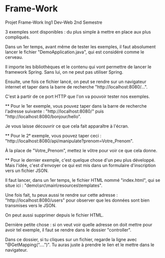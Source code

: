 # Frame-Work
Projet Frame-Work Ing1 Dev-Web 2nd Semestre

3 exemples sont disponibles : du plus simple à mettre en place aux plus compliqués.

Dans un 1er temps, avant même de tester les exemples, il faut absolument lancer le fichier "DemoApplication.java", qui est considéré comme le cerveau.

Il importe les bibliothèques et le contenu qui vont permettre de lancer le framework Spring. Sans lui, on ne peut pas utiliser Spring.

Ensuite, une fois ce fichier lancé, on peut se rendre sur un navigateur internet et taper dans la barre de recherche "http://localhost:8080/...".

C'est à partir de ce port HTTP que l'on va pouvoir tester nos exemples.

** Pour le 1er exemple, vous pouvez taper dans la barre de recherche l'adresse suivante : "http://localhost:8080/" puis "http://localhost:8080/bonjour/hello".

Je vous laisse découvrir ce que cela fait apparaître à l'écran.

** Pour le 2ᵉ exemple, vous pouvez taper ceci : "http://localhost:8080/api/manipulate?prenom=Votre_Prenom".

À la place de "Votre_Prenom", mettez le vôtre pour voir ce que cela donne.

** Pour le dernier exemple, c'est quelque chose d'un peu plus développé. Mais l'idée, c'est d'envoyer ce qui est mis dans un formulaire d'inscription vers un fichier JSON.

Il faut lancer, dans un 1er temps, le fichier HTML nommé "index.html", qui se situe ici : "demo\src\main\resources\templates".

Une fois fait, tu peux aussi te rendre sur cette adresse : "http://localhost:8080/users" pour observer que les données sont bien transmises vers le JSON.

On peut aussi supprimer depuis le fichier HTML.

Dernière petite chose : si on veut voir quelle adresse on doit mettre pour avoir tel exemple, il faut se rendre dans le dossier "controller".

Dans ce dossier, si tu cliques sur un fichier, regarde la ligne avec "@GetMapping(“....”)". Tu auras juste à prendre le lien et le mettre dans le navigateur.
